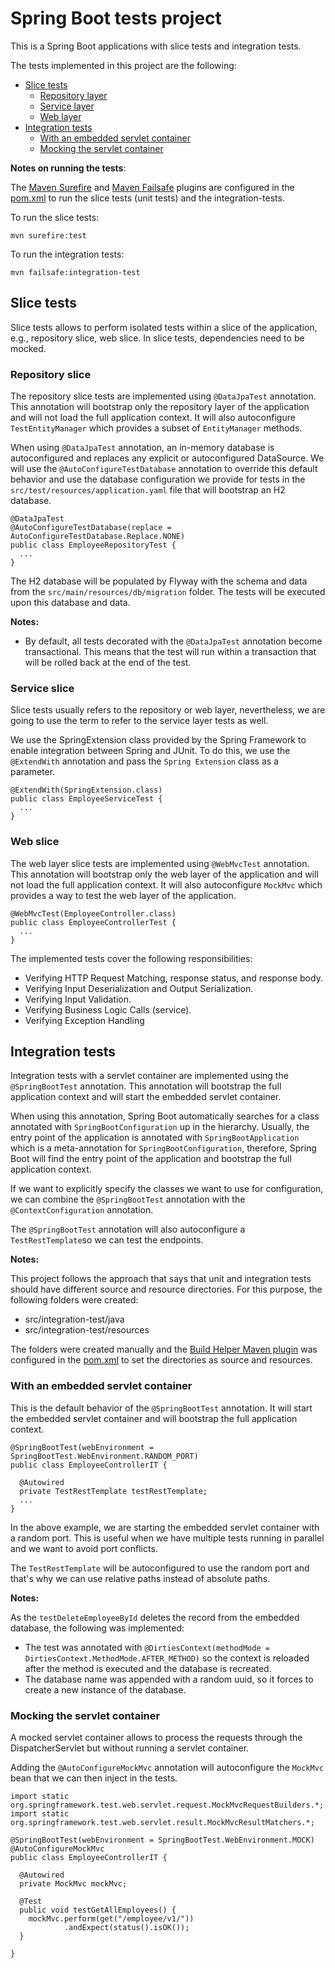 # Spring Boot tests project
This is a Spring Boot applications with slice tests and integration tests.

The tests implemented in this project are the following:

- [Slice tests](#slice-tests)
  - [Repository layer](#repository-layer)
  - [Service layer](#service-layer)
  - [Web layer](#web-layer)
- [Integration tests](#integration-tests)
  - [With an embedded servlet container](#with-an-embedded-servlet-container)
  - [Mocking the servlet container](#mocking-the-servlet-container)

**Notes on running the tests**:

The [Maven Surefire](https://maven.apache.org/surefire/maven-surefire-plugin/usage.html) and [Maven Failsafe](https://maven.apache.org/surefire/maven-failsafe-plugin/index.html) plugins are configured in the [pom.xml](pom.xml) to run the slice tests (unit tests) and the integration-tests.

To run the slice tests:
```shell
mvn surefire:test
```

To run the integration tests:
```shell
mvn failsafe:integration-test
```

## Slice tests

Slice tests allows to perform isolated tests within a slice of the application, e.g., repository slice, web slice. In slice tests, dependencies need to be mocked.

### Repository slice

The repository slice tests are implemented using `@DataJpaTest` annotation. This annotation will bootstrap only the repository layer of the application and will not load the full application context. It will also autoconfigure `TestEntityManager` which provides a subset of `EntityManager` methods.

When using `@DataJpaTest` annotation, an in-memory database is autoconfigured and replaces any explicit or autoconfigured DataSource.
We will use the `@AutoConfigureTestDatabase` annotation to override this default behavior and use the database configuration we provide for tests in the `src/test/resources/application.yaml` file that will bootstrap an H2 database.

```
@DataJpaTest
@AutoConfigureTestDatabase(replace = AutoConfigureTestDatabase.Replace.NONE)
public class EmployeeRepositoryTest {
  ...
}
```

The H2 database will be populated by Flyway with the schema and data from the `src/main/resources/db/migration` folder. The tests will be executed upon this database and data.

**Notes:**
- By default, all tests decorated with the `@DataJpaTest` annotation become transactional. This means that the test will run within a transaction that will be rolled back at the end of the test.

### Service slice

Slice tests usually refers to the repository or web layer, nevertheless, we are going to use the term to refer to the service layer tests as well.

We use the SpringExtension class provided by the Spring Framework to enable integration between Spring and JUnit. To do this, we use the `@ExtendWith` annotation and pass the `Spring Extension` class as a parameter.

```
@ExtendWith(SpringExtension.class)
public class EmployeeServiceTest {
  ...
}
```

### Web slice

The web layer slice tests are implemented using `@WebMvcTest` annotation. This annotation will bootstrap only the web layer of the application and will not load the full application context. It will also autoconfigure `MockMvc` which provides a way to test the web layer of the application.

```
@WebMvcTest(EmployeeController.class)
public class EmployeeControllerTest {
  ...
}
```

The implemented tests cover the following responsibilities:
- Verifying HTTP Request Matching, response status, and response body.
- Verifying Input Deserialization and Output Serialization.
- Verifying Input Validation.
- Verifying Business Logic Calls (service).
- Verifying Exception Handling

## Integration tests

Integration tests with a servlet container are implemented using the `@SpringBootTest` annotation. This annotation will bootstrap the full application context and will start the embedded servlet container.

When using this annotation, Spring Boot automatically searches for a class annotated with `SpringBootConfiguration` up in the hierarchy. Usually, the entry point of the application is annotated with `SpringBootApplication` which is a meta-annotation for `SpringBootConfiguration`, therefore, Spring Boot will find the entry point of the application and bootstrap the full application context.

If we want to explicitly specify the classes we want to use for configuration, we can combine the `@SpringBootTest` annotation with the `@ContextConfiguration` annotation.

The `@SpringBootTest` annotation will also autoconfigure a `TestRestTemplate`so we can test the endpoints.

**Notes:**

This project follows the approach that says that unit and integration tests should have different source and resource directories. For this purpose, the following folders were created:

- src/integration-test/java
- src/integration-test/resources

The folders were created manually and the [Build Helper Maven plugin](https://www.mojohaus.org/build-helper-maven-plugin/) was configured in the [pom.xml](pom.xml) to set the directories as source and resources.

### With an embedded servlet container

This is the default behavior of the `@SpringBootTest` annotation. It will start the embedded servlet container and will bootstrap the full application context.

```
@SpringBootTest(webEnvironment = SpringBootTest.WebEnvironment.RANDOM_PORT)
public class EmployeeControllerIT {
  
  @Autowired
  private TestRestTemplate testRestTemplate;
  ...
}
```

In the above example, we are starting the embedded servlet container with a random port. This is useful when we have multiple tests running in parallel and we want to avoid port conflicts.

The `TestRestTemplate` will be autoconfigured to use the random port and that's why we can use relative paths instead of absolute paths.

**Notes:**

As the `testDeleteEmployeeById` deletes the record from the embedded database, the following was implemented:
- The test was annotated with `@DirtiesContext(methodMode = DirtiesContext.MethodMode.AFTER_METHOD)` so the context is reloaded after the method is executed and the database is recreated.
- The database name was appended with a random uuid, so it forces to create a new instance of the database.

### Mocking the servlet container

A mocked servlet container allows to process the requests through the DispatcherServlet but without running a servlet container.

Adding the `@AutoConfigureMockMvc` annotation will autoconfigure the `MockMvc` bean that we can then inject in the tests.

```
import static org.springframework.test.web.servlet.request.MockMvcRequestBuilders.*;
import static org.springframework.test.web.servlet.result.MockMvcResultMatchers.*;

@SpringBootTest(webEnvironment = SpringBootTest.WebEnvironment.MOCK)
@AutoConfigureMockMvc
public class EmployeeControllerIT {

  @Autowired
  private MockMvc mockMvc;
  
  @Test
  public void testGetAllEmployees() {
    mockMvc.perform(get("/employee/v1/"))
            .andExpect(status().isOK());
  }
  
}
```